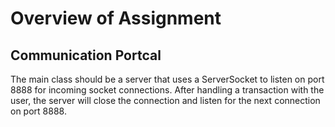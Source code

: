 # Overview of Assignment

## Communication Portcal 
The main class should be a server that uses a ServerSocket to listen on port 8888 for incoming socket connections.
After handling a transaction with the user, the server will close the connection and listen for the next connection on port 8888.

